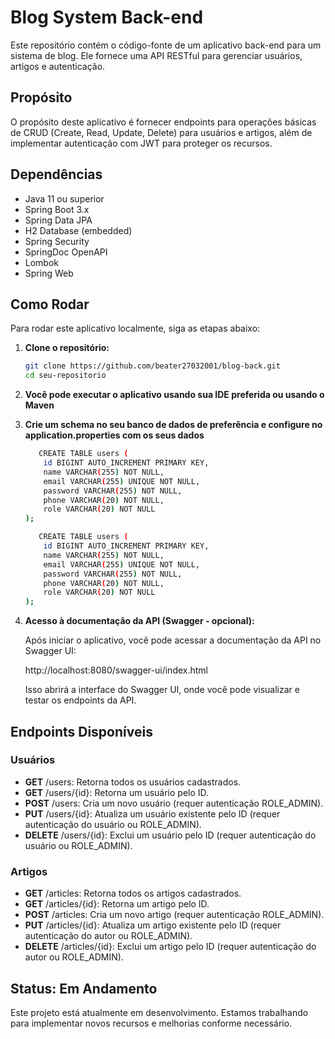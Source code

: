 # Blog System Back-end

Este repositório contém o código-fonte de um aplicativo back-end para um sistema de blog. Ele fornece uma API RESTful para gerenciar usuários, artigos e autenticação.

## Propósito

O propósito deste aplicativo é fornecer endpoints para operações básicas de CRUD (Create, Read, Update, Delete) para usuários e artigos, além de implementar autenticação com JWT para proteger os recursos.

## Dependências

- Java 11 ou superior
- Spring Boot 3.x
- Spring Data JPA
- H2 Database (embedded)
- Spring Security
- SpringDoc OpenAPI
- Lombok
- Spring Web

## Como Rodar

Para rodar este aplicativo localmente, siga as etapas abaixo:

1. **Clone o repositório:**

   ```bash
   git clone https://github.com/beater27032001/blog-back.git
   cd seu-repositorio

2. **Você pode executar o aplicativo usando sua IDE preferida ou usando o Maven**

3. **Crie um schema no seu banco de dados de preferência e configure no application.properties com os seus dados**
   ```bash
      CREATE TABLE users (
       id BIGINT AUTO_INCREMENT PRIMARY KEY,
       name VARCHAR(255) NOT NULL,
       email VARCHAR(255) UNIQUE NOT NULL,
       password VARCHAR(255) NOT NULL,
       phone VARCHAR(20) NOT NULL,
       role VARCHAR(20) NOT NULL
   );

      CREATE TABLE users (
       id BIGINT AUTO_INCREMENT PRIMARY KEY,
       name VARCHAR(255) NOT NULL,
       email VARCHAR(255) UNIQUE NOT NULL,
       password VARCHAR(255) NOT NULL,
       phone VARCHAR(20) NOT NULL,
       role VARCHAR(20) NOT NULL
   );

4. **Acesso à documentação da API (Swagger - opcional):**
   
    Após iniciar o aplicativo, você pode acessar a documentação da API no Swagger UI:
  
    http://localhost:8080/swagger-ui/index.html
  
    Isso abrirá a interface do Swagger UI, onde você pode visualizar e testar os endpoints da API.

## Endpoints Disponíveis

### Usuários
- **GET** /users: Retorna todos os usuários cadastrados.
- **GET** /users/{id}: Retorna um usuário pelo ID.
- **POST** /users: Cria um novo usuário (requer autenticação ROLE_ADMIN).
- **PUT** /users/{id}: Atualiza um usuário existente pelo ID (requer autenticação do usuário ou ROLE_ADMIN).
- **DELETE** /users/{id}: Exclui um usuário pelo ID (requer autenticação do usuário ou ROLE_ADMIN).

### Artigos
- **GET** /articles: Retorna todos os artigos cadastrados.
- **GET** /articles/{id}: Retorna um artigo pelo ID.
- **POST** /articles: Cria um novo artigo (requer autenticação ROLE_ADMIN).
- **PUT** /articles/{id}: Atualiza um artigo existente pelo ID (requer autenticação do autor ou ROLE_ADMIN).
- **DELETE** /articles/{id}: Exclui um artigo pelo ID (requer autenticação do autor ou ROLE_ADMIN).

## Status: Em Andamento

  Este projeto está atualmente em desenvolvimento. Estamos trabalhando para implementar novos recursos e melhorias conforme necessário.



